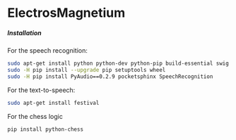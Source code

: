 # ElectrosMagnetium

##### Installation

For the speech recognition:
```sh
sudo apt-get install python python-dev python-pip build-essential swig git libpulse-dev portaudio19-dev
sudo -H pip install --upgrade pip setuptools wheel
sudo -H pip install PyAudio==0.2.9 pocketsphinx SpeechRecognition
```

For the text-to-speech:
```sh
sudo apt-get install festival
```

For the chess logic
```sh
pip install python-chess
```

